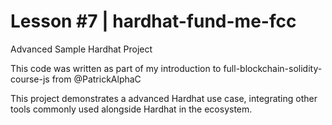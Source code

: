 # Lesson #7 | hardhat-fund-me-fcc
Advanced Sample Hardhat Project

This code was written as part of my introduction to full-blockchain-solidity-course-js from @PatrickAlphaC

This project demonstrates a advanced Hardhat use case, integrating other tools commonly used alongside Hardhat in the ecosystem.